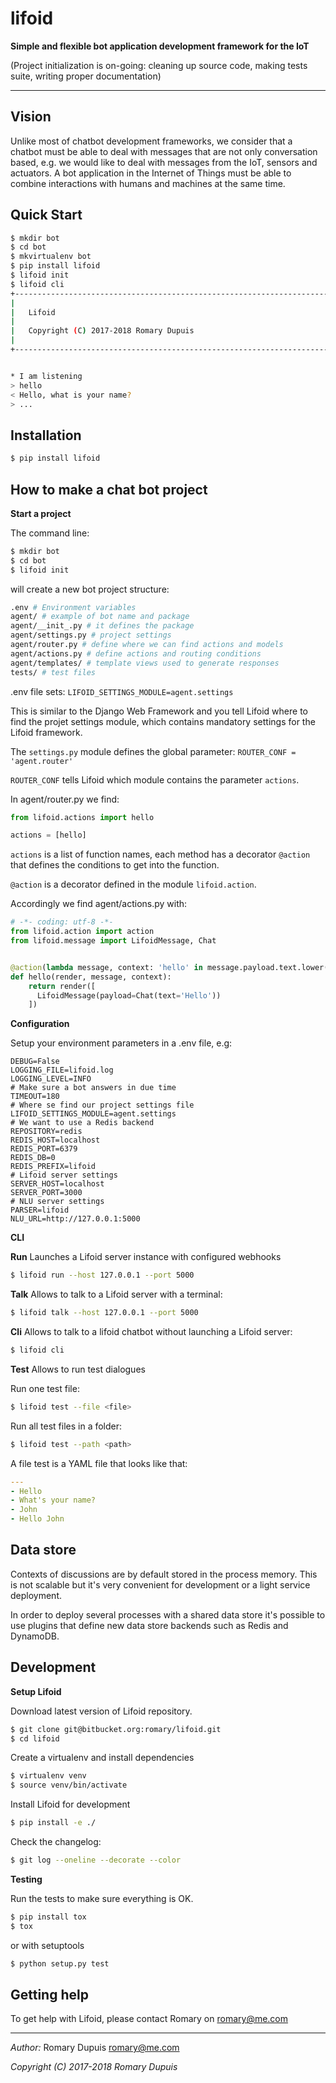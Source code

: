 # lifoid #

**Simple and flexible bot application development framework for the IoT**

(Project initialization is on-going: cleaning up source code, making tests suite, writing proper documentation)

---

## Vision ##

Unlike most of chatbot development frameworks, we consider that a chatbot must be able to deal with messages that are not only conversation based, e.g. we would like to deal with messages from the IoT, sensors and actuators. A bot application in the Internet of Things must be able to combine interactions with humans and machines at the same time. 

## Quick Start ##

```bash
$ mkdir bot
$ cd bot
$ mkvirtualenv bot
$ pip install lifoid
$ lifoid init
$ lifoid cli
+-----------------------------------------------------------------------------+
|                                                                             |
|   Lifoid                                                                    |
|                                                                             |
|   Copyright (C) 2017-2018 Romary Dupuis                                     |
|                                                                             |
+-----------------------------------------------------------------------------+


* I am listening
> hello
< Hello, what is your name?
> ... 
```

## Installation ##

```bash
$ pip install lifoid
```

## How to make a chat bot project ##

**Start a project**

The command line:
```bash
$ mkdir bot
$ cd bot
$ lifoid init
```

will create a new bot project structure:

```bash
.env # Environment variables
agent/ # example of bot name and package
agent/__init_.py # it defines the package
agent/settings.py # project settings 
agent/router.py # define where we can find actions and models
agent/actions.py # define actions and routing conditions
agent/templates/ # template views used to generate responses
tests/ # test files
```

.env file sets:
``
LIFOID_SETTINGS_MODULE=agent.settings
``

This is similar to the Django Web Framework and you tell Lifoid where to
find the projet settings module, which contains mandatory settings for
the Lifoid framework.


The ``settings.py`` module defines the global parameter:
``
ROUTER_CONF = 'agent.router'
`` 

``
ROUTER_CONF
``
tells Lifoid which module contains the parameter ``actions``.

In agent/router.py we find:

```python
from lifoid.actions import hello

actions = [hello]
```

``actions`` is a list of function names, each method has a decorator ``@action`` that defines
the conditions to get into the function.

``
@action
``
is a decorator defined in the module ``lifoid.action``.

Accordingly we find agent/actions.py with:

```python
# -*- coding: utf-8 -*-
from lifoid.action import action
from lifoid.message import LifoidMessage, Chat


@action(lambda message, context: 'hello' in message.payload.text.lower())
def hello(render, message, context):
    return render([
      LifoidMessage(payload=Chat(text='Hello'))
    ])
```

**Configuration**

Setup your environment parameters in a .env file, e.g:

```
DEBUG=False
LOGGING_FILE=lifoid.log
LOGGING_LEVEL=INFO
# Make sure a bot answers in due time
TIMEOUT=180
# Where se find our project settings file
LIFOID_SETTINGS_MODULE=agent.settings
# We want to use a Redis backend
REPOSITORY=redis
REDIS_HOST=localhost
REDIS_PORT=6379
REDIS_DB=0
REDIS_PREFIX=lifoid
# Lifoid server settings
SERVER_HOST=localhost
SERVER_PORT=3000
# NLU server settings
PARSER=lifoid
NLU_URL=http://127.0.0.1:5000
```

**CLI**

**Run** Launches a Lifoid server instance with configured webhooks
```bash
$ lifoid run --host 127.0.0.1 --port 5000
```

**Talk** Allows to talk to a Lifoid server with a terminal:
```bash
$ lifoid talk --host 127.0.0.1 --port 5000
```

**Cli** Allows to talk to a lifoid chatbot without launching a Lifoid server:
```bash
$ lifoid cli
```

**Test** Allows to run test dialogues

Run one test file:

```bash
$ lifoid test --file <file>
```

Run all test files in a folder:

```bash
$ lifoid test --path <path>
```

A file test is a YAML file that looks like that:

```yaml
---
- Hello
- What's your name?
- John
- Hello John
```

## Data store ##

Contexts of discussions are by default stored in the process memory.
This is not scalable but it's very convenient for development or a light service deployment.

In order to deploy several processes with a shared data store it's possible to use plugins that define new data store backends such as Redis and DynamoDB.

## Development ##

**Setup Lifoid**

Download latest version of Lifoid repository.

```bash
$ git clone git@bitbucket.org:romary/lifoid.git
$ cd lifoid
```

Create a virtualenv and install dependencies

```bash
$ virtualenv venv
$ source venv/bin/activate
```

Install Lifoid for development
```bash
$ pip install -e ./
```

Check the changelog:
```bash
$ git log --oneline --decorate --color
```

**Testing**

Run the tests to make sure everything is OK.

```bash
$ pip install tox
$ tox
```
 
or with setuptools
```bash
$ python setup.py test
```

## Getting help

To get help with Lifoid, please contact Romary on romary@me.com


---

*Author:*   Romary Dupuis <romary@me.com>

*Copyright (C) 2017-2018 Romary Dupuis*



